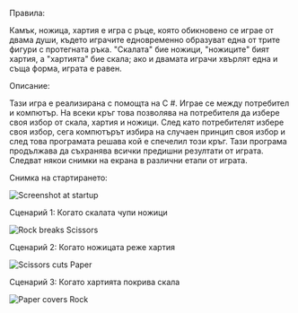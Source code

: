 Правила:
 
 Камък, ножица, хартия e игра с ръце, която обикновено се играе от двама души, където играчите едновременно образуват една от трите фигури с протегната ръка. "Скалата" бие ножици, "ножиците" бият хартия, а "хартията" бие скала; ако и двамата играчи хвърлят една и съща форма, играта е равен.

Описание:
 
Тази игра е реализирана с помощта на C #. Играе се между потребител и компютър. На всеки кръг това позволява на потребителя да избере своя избор от скала, хартия и ножици. След като потребителят избере своя избор, сега компютърът избира на случаен принцип своя избор и след това програмата решава кой е спечелил този кръг. Тази програма продължава да съхранява всички предишни резултати от играта. Следват някои снимки на екрана в различни етапи от играта.

Снимка на стартирането:

![Screenshot at startup](https://user-images.githubusercontent.com/84450812/118808437-318dd400-b8b2-11eb-9f77-653827696571.jpg)

Сценарий 1: Когато скалата чупи ножици

![Rock breaks Scissors](https://user-images.githubusercontent.com/84450812/118808696-70bc2500-b8b2-11eb-8600-50addc7547cd.jpg)

Сценарий 2: Когато ножицата реже хартия

![Scissors cuts Paper](https://user-images.githubusercontent.com/84450812/118808766-816c9b00-b8b2-11eb-9653-42f3a7ce3c16.jpg)

Сценарий 3: Когато хартията покрива скала

![Paper covers Rock](https://user-images.githubusercontent.com/84450812/118808824-91847a80-b8b2-11eb-8052-93b2771095b3.jpg)

